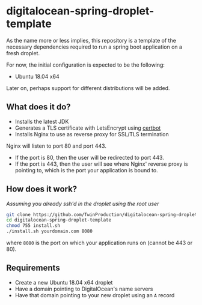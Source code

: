 # digitalocean-spring-droplet-template

As the name more or less implies, this repository is a template of the necessary 
dependencies required to run a spring boot application on a fresh droplet.

For now, the initial configuration is expected to be the following:

- Ubuntu 18.04 x64

Later on, perhaps support for different distributions will be added.


## What does it do?

- Installs the latest JDK
- Generates a TLS certificate with LetsEncrypt using [certbot](https://github.com/certbot/certbot)
- Installs Nginx to use as reverse proxy for SSL/TLS termination 

Nginx will listen to port 80 and port 443. 
- If the port is 80, then the user will be redirected to port 443.
- If the port is 443, then the user will see where Nginx' reverse proxy is pointing to, 
which is the port your application is bound to.


## How does it work?

_Assuming you already ssh'd in the droplet using the root user_

```bash
git clone https://github.com/TwinProduction/digitalocean-spring-droplet-template
cd digitalocean-spring-droplet-template
chmod 755 install.sh
./install.sh yourdomain.com 8080
```

where `8080` is the port on which your application runs on (cannot be 443 or 80).


## Requirements

- Create a new Ubuntu 18.04 x64 droplet
- Have a domain pointing to DigitalOcean's name servers
- Have that domain pointing to your new droplet using an `A` record
